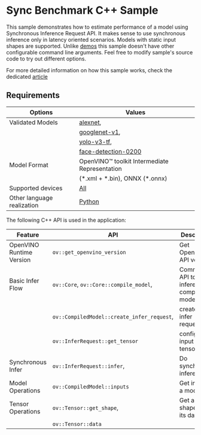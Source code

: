 # Sync Benchmark C++ Sample

This sample demonstrates how to estimate performance of a model using Synchronous Inference Request API. It makes sense to use synchronous inference only in latency oriented scenarios. Models with static input shapes are supported. Unlike [demos](https://docs.openvino.ai/2023.2/omz_demos.html) this sample doesn't have other configurable command line arguments. Feel free to modify sample's source code to try out different options.

For more detailed information on how this sample works, check the dedicated [article](..\..\..\docs\articles_en\learn_openvino\openvino_samples\cpp_sample_sync_benchmark.md)

## Requirements

| Options                        | Values                                                                                                  |
| -------------------------------| --------------------------------------------------------------------------------------------------------|
| Validated Models               | [alexnet](https://docs.openvino.ai/nightly/omz_models_model_alexnet.html),                              |
|                                | [googlenet-v1](https://docs.openvino.ai/nightly/omz_models_model_googlenet_v1.html),                    |
|                                | [yolo-v3-tf](https://docs.openvino.ai/nightly/omz_models_model_yolo_v3_tf.html),                        |
|                                | [face-detection-0200](https://docs.openvino.ai/nightly/omz_models_model_face_detection_0200.html)       |
| Model Format                   | OpenVINO™ toolkit Intermediate Representation                                                           |
|                                | (\*.xml + \*.bin), ONNX (\*.onnx)                                                                       |
| Supported devices              | [All](..\..\..\docs\articles_en\about_openvino\compatibility_and_support\Supported_Devices.md)          |
| Other language realization     | [Python](..\..\..\docs\articles_en\learn_openvino\openvino_samples\python_sample_sync_benchmark.md.md)  |

The following C++ API is used in the application:

| Feature                  | API                                          | Description                                  |
| -------------------------| ---------------------------------------------|----------------------------------------------|
| OpenVINO Runtime Version | ``ov::get_openvino_version``                 | Get Openvino API version.                    |
| Basic Infer Flow         | ``ov::Core``, ``ov::Core::compile_model``,   | Common API to do inference: compile a model, |
|                          | ``ov::CompiledModel::create_infer_request``, | create an infer request,                     |
|                          | ``ov::InferRequest::get_tensor``             | configure input tensors.                     |
| Synchronous Infer        | ``ov::InferRequest::infer``,                 | Do synchronous inference.                    |
| Model Operations         | ``ov::CompiledModel::inputs``                | Get inputs of a model.                       |
| Tensor Operations        | ``ov::Tensor::get_shape``,                   | Get a tensor shape and its data.             |
|                          | ``ov::Tensor::data``                         |                                              |
